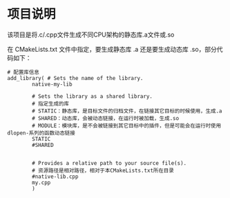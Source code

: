 # 项目说明
该项目是将.c/.cpp文件生成不同CPU架构的静态库.a文件或.so

在 CMakeLists.txt 文件中指定，要生成静态库 .a 还是要生成动态库 .so，部分代码如下：
```shell script
# 配置库信息
add_library( # Sets the name of the library.
        native-my-lib

        # Sets the library as a shared library.
        # 指定生成的库
        # STATIC：静态库，是目标文件的归档文件，在链接其它目标的时候使用，生成.a
        # SHARED：动态库，会被动态链接，在运行时被加载，生成.so
        # MODULE：模块库，是不会被链接到其它目标中的插件，但是可能会在运行时使用dlopen-系列的函数动态链接
        STATIC
        #SHARED


        # Provides a relative path to your source file(s).
        # 资源路径是相对路径，相对于本CMakeLists.txt所在目录
        #native-lib.cpp
        my.cpp
        )
```